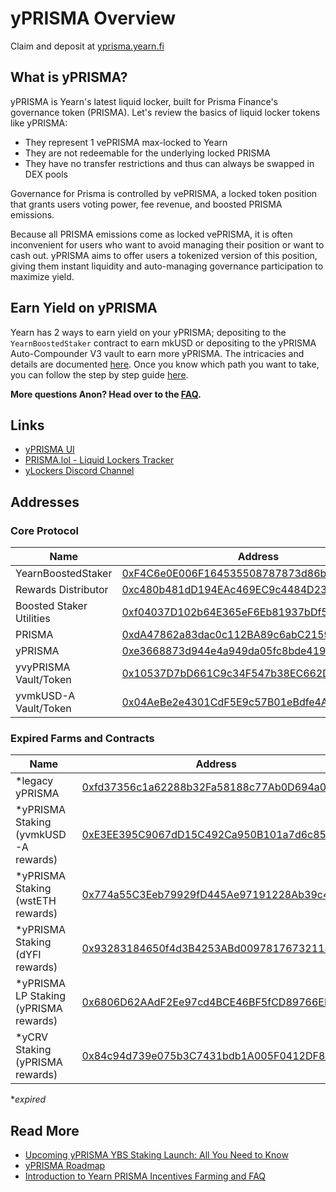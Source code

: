 # yPRISMA Overview

Claim and deposit at [yprisma.yearn.fi](https://yprisma.yearn.fi)

## What is yPRISMA?

yPRISMA is Yearn's latest liquid locker, built for Prisma Finance's governance token (PRISMA). Let's review the basics of liquid locker tokens like yPRISMA:

- They represent 1 vePRISMA max-locked to Yearn
- They are not redeemable for the underlying locked PRISMA
- They have no transfer restrictions and thus can always be swapped in DEX pools

Governance for Prisma is controlled by vePRISMA, a locked token position that grants users voting power, fee revenue, and boosted PRISMA emissions.

Because all PRISMA emissions come as locked vePRISMA, it is often inconvenient for users who want to avoid managing their position or want to cash out. yPRISMA aims to offer users a tokenized version of this position, giving them instant liquidity and auto-managing governance participation to maximize yield.

## Earn Yield on yPRISMA

Yearn has 2 ways to earn yield on your yPRISMA; depositing to the `YearnBoostedStaker` contract to earn mkUSD or depositing to the yPRISMA Auto-Compounder V3 vault to earn more yPRISMA. The intricacies and details are documented [here](../overview#earning-yield-with-ylockers). Once you know which path you want to take, you can follow the step by step guide [here](yprisma-guide.md).

**More questions Anon? Head over to the [FAQ](yprisma-faq.md).**

## Links

- [yPRISMA UI](https://yprisma.yearn.fi/)
- [PRISMA.lol - Liquid Lockers Tracker](https://www.prisma.lol/)
- [yLockers Discord Channel](https://discord.com/channels/734804446353031319/1186417376275730552)

## Addresses

### Core Protocol

| Name                                             | Address                                                                                                                 |
|--------------------------------------------------|-------------------------------------------------------------------------------------------------------------------------|
| YearnBoostedStaker                               | [0xF4C6e0E006F164535508787873d86b84fe901975](https://etherscan.io/address/0xF4C6e0E006F164535508787873d86b84fe901975) |
| Rewards Distributor                              | [0xc480b481dD194EAc469EC9c4484D23d54B868EDD](https://etherscan.io/address/0xc480b481dD194EAc469EC9c4484D23d54B868EDD) |
| Boosted Staker Utilities                         | [0xf04037D102b64E365eF6Eb81937bDf59B31fE5B8](https://etherscan.io/address/0xf04037D102b64E365eF6Eb81937bDf59B31fE5B8) |
| PRISMA                                           | [0xdA47862a83dac0c112BA89c6abC2159b95afd71C](https://etherscan.io/address/0xdA47862a83dac0c112BA89c6abC2159b95afd71C) |
| yPRISMA                                          | [0xe3668873d944e4a949da05fc8bde419eff543882](https://etherscan.io/address/0xe3668873d944e4a949da05fc8bde419eff543882) |
| yvyPRISMA Vault/Token                            | [0x10537D7bD661C9c34F547b38EC662D6FD482Ae95](https://etherscan.io/address/0x10537D7bD661C9c34F547b38EC662D6FD482Ae95) |
| yvmkUSD-A Vault/Token                            | [0x04AeBe2e4301CdF5E9c57B01eBdfe4Ac4B48DD13](https://etherscan.io/address/0x04AeBe2e4301CdF5E9c57B01eBdfe4Ac4B48DD13) |

### Expired Farms and Contracts

| Name                                             | Address |
|--------------------------------------------------|-------------------------------------------------------------------------------------------------------------------------|
| *legacy yPRISMA                                  | [0xfd37356c1a62288b32Fa58188c77Ab0D694a0f4E](https://etherscan.io/address/0xfd37356c1a62288b32Fa58188c77Ab0D694a0f4E) |
| *yPRISMA Staking (yvmkUSD-A rewards)             | [0xE3EE395C9067dD15C492Ca950B101a7d6c85b5Fc](https://etherscan.io/address/0xE3EE395C9067dD15C492Ca950B101a7d6c85b5Fc) |
| *yPRISMA Staking (wstETH rewards)                | [0x774a55C3Eeb79929fD445Ae97191228Ab39c4d0f](https://etherscan.io/address/0x774a55C3Eeb79929fD445Ae97191228Ab39c4d0f) |
| *yPRISMA Staking (dYFI rewards)                  | [0x93283184650f4d3B4253ABd00978176732118428](https://etherscan.io/address/0x93283184650f4d3B4253ABd00978176732118428) |
| *yPRISMA LP Staking (yPRISMA rewards)            | [0x6806D62AAdF2Ee97cd4BCE46BF5fCD89766EF246](https://etherscan.io/address/0x6806D62AAdF2Ee97cd4BCE46BF5fCD89766EF246) |
| *yCRV Staking (yPRISMA rewards)                  | [0x84c94d739e075b3C7431bdb1A005F0412DF828a5](https://etherscan.io/address/0x84c94d739e075b3C7431bdb1A005F0412DF828a5) |
**expired*

## Read More

- [Upcoming yPRISMA YBS Staking Launch: All You Need to Know](https://blog.yearn.fi/ybs-yprisma-launch)
- [yPRISMA Roadmap](https://medium.com/iearn/yprisma-roadmap-8fb3e2376594)
- [Introduction to Yearn PRISMA Incentives Farming and FAQ](https://docs.yearn.finance/getting-started/products/ylockers/yprisma/farming)

